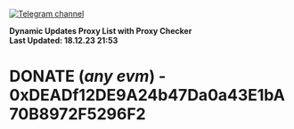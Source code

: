 [![Telegram channel](https://img.shields.io/endpoint?url=https://runkit.io/damiankrawczyk/telegram-badge/branches/master?url=https://t.me/n4z4v0d)](https://t.me/n4z4v0d) 

**Dynamic Updates Proxy List with Proxy Checker**  
**Last Updated: 18.12.23 21:53**

# DONATE (_any evm_) - 0xDEADf12DE9A24b47Da0a43E1bA70B8972F5296F2
